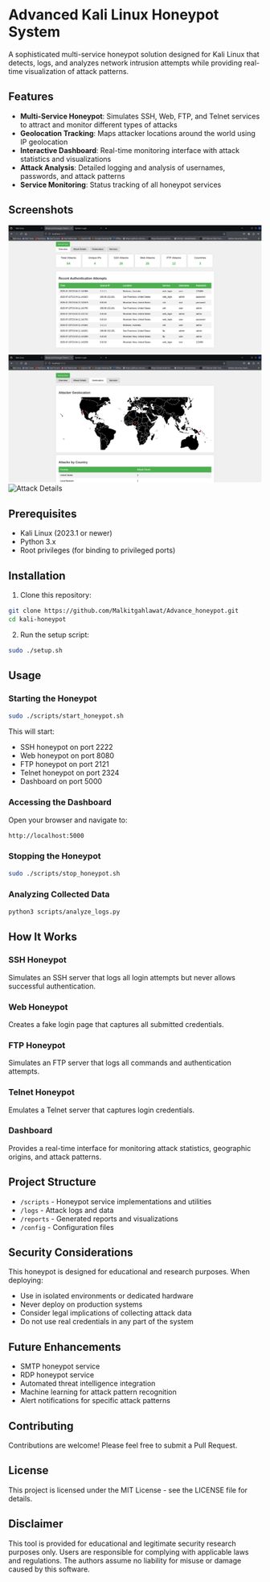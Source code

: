 
# Advanced Kali Linux Honeypot System

A sophisticated multi-service honeypot solution designed for Kali Linux that detects, logs, and analyzes network intrusion attempts while providing real-time visualization of attack patterns.

## Features

- **Multi-Service Honeypot**: Simulates SSH, Web, FTP, and Telnet services to attract and monitor different types of attacks
- **Geolocation Tracking**: Maps attacker locations around the world using IP geolocation
- **Interactive Dashboard**: Real-time monitoring interface with attack statistics and visualizations
- **Attack Analysis**: Detailed logging and analysis of usernames, passwords, and attack patterns
- **Service Monitoring**: Status tracking of all honeypot services

## Screenshots

![Dashboard Overview](screenshots/dashboard.png)
![Geolocation Map](screenshots/geolocation.png)
![Attack Details](screenshots/attack_details.png)

## Prerequisites

- Kali Linux (2023.1 or newer)
- Python 3.x
- Root privileges (for binding to privileged ports)

## Installation

1. Clone this repository:
```bash
git clone https://github.com/Malkitgahlawat/Advance_honeypot.git
cd kali-honeypot
```

2. Run the setup script:
```bash
sudo ./setup.sh
```

## Usage

### Starting the Honeypot

```bash
sudo ./scripts/start_honeypot.sh
```

This will start:
- SSH honeypot on port 2222
- Web honeypot on port 8080
- FTP honeypot on port 2121
- Telnet honeypot on port 2324
- Dashboard on port 5000

### Accessing the Dashboard

Open your browser and navigate to:
```
http://localhost:5000
```

### Stopping the Honeypot

```bash
sudo ./scripts/stop_honeypot.sh
```

### Analyzing Collected Data

```bash
python3 scripts/analyze_logs.py
```

## How It Works

### SSH Honeypot
Simulates an SSH server that logs all login attempts but never allows successful authentication.

### Web Honeypot
Creates a fake login page that captures all submitted credentials.

### FTP Honeypot
Simulates an FTP server that logs all commands and authentication attempts.

### Telnet Honeypot
Emulates a Telnet server that captures login credentials.

### Dashboard
Provides a real-time interface for monitoring attack statistics, geographic origins, and attack patterns.

## Project Structure

- `/scripts` - Honeypot service implementations and utilities
- `/logs` - Attack logs and data
- `/reports` - Generated reports and visualizations
- `/config` - Configuration files

## Security Considerations

This honeypot is designed for educational and research purposes. When deploying:

- Use in isolated environments or dedicated hardware
- Never deploy on production systems
- Consider legal implications of collecting attack data
- Do not use real credentials in any part of the system

## Future Enhancements

- SMTP honeypot service
- RDP honeypot service
- Automated threat intelligence integration
- Machine learning for attack pattern recognition
- Alert notifications for specific attack patterns

## Contributing

Contributions are welcome! Please feel free to submit a Pull Request.

## License

This project is licensed under the MIT License - see the LICENSE file for details.

## Disclaimer

This tool is provided for educational and legitimate security research purposes only. Users are responsible for complying with applicable laws and regulations. The authors assume no liability for misuse or damage caused by this software.
```
